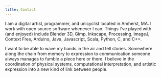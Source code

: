 ```yaml
---
title: Contact
---
```


I am a digital artist, programmer, and unicyclist located in Amherst, MA. I work with open source software whenever I can. Things I've played with (and enjoyed) include Blender 3D, Gimp, Inkscape, Processing, imageJ, Context Free, Arduino, Java, Javascript, Scala, Python, C, and C++.

I want to be able to wave my hands in the air and tell stories. Somewhere along the chain from memory to expression to communication someone always manages to fumble a piece here or there. I believe in the coordination of physical systems, computational interpretation, and artistic expression into a new kind of link between people.
